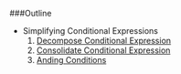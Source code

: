 ###Outline

- Simplifying Conditional Expressions
    1. [Decompose Conditional Expression](https://github.com/bhushan-firake/tea-talk/blob/master/book/chapter2-%20Removing%20bad%20smells%20from%20code/03_simplifying_conditional_expressions.md#decompose-conditional)
    2. [Consolidate Conditional Expression](https://github.com/bhushan-firake/tea-talk/blob/master/book/chapter2-%20Removing%20bad%20smells%20from%20code/03_simplifying_conditional_expressions.md#consolidate-conditional-expression)
    3. [Anding Conditions](https://github.com/bhushan-firake/tea-talk/blob/master/book/chapter2-%20Removing%20bad%20smells%20from%20code/03_simplifying_conditional_expressions.md#anding-conditional-expressions)
